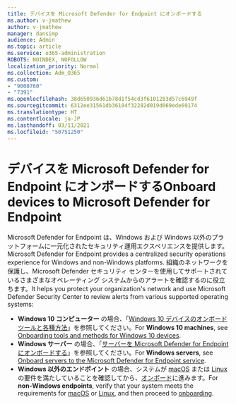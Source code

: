 ```yaml
---
title: デバイスを Microsoft Defender for Endpoint にオンボードする
ms.author: v-jmathew
author: v-jmathew
manager: dansimp
audience: Admin
ms.topic: article
ms.service: o365-administration
ROBOTS: NOINDEX, NOFOLLOW
localization_priority: Normal
ms.collection: Adm_O365
ms.custom:
- "9000760"
- "7391"
ms.openlocfilehash: 38d650936d61b78d1f54cd3f6101283d57c6949f
ms.sourcegitcommit: 6312ee31561db36104f32282d019d069ede69174
ms.translationtype: HT
ms.contentlocale: ja-JP
ms.lasthandoff: 03/11/2021
ms.locfileid: "50751250"
---
```

# <a name="onboard-devices-to-microsoft-defender-for-endpoint"></a><span data-ttu-id="1dda9-102">デバイスを Microsoft Defender for Endpoint にオンボードする</span><span class="sxs-lookup"><span data-stu-id="1dda9-102">Onboard devices to Microsoft Defender for Endpoint</span></span>

<span data-ttu-id="1dda9-103">Microsoft Defender for Endpoint は、Windows および Windows 以外のプラットフォームに一元化されたセキュリティ運用エクスペリエンスを提供します。</span><span class="sxs-lookup"><span data-stu-id="1dda9-103">Microsoft Defender for Endpoint provides a centralized security operations experience for Windows and non-Windows platforms.</span></span> <span data-ttu-id="1dda9-104">組織のネットワークを保護し、Microsoft Defender セキュリティ センターを使用してサポートされているさまざまなオペレーティング システムからのアラートを確認するのに役立ちます。</span><span class="sxs-lookup"><span data-stu-id="1dda9-104">It helps you protect your organization's network and use Microsoft Defender Security Center to review alerts from various supported operating systems:</span></span>

- <span data-ttu-id="1dda9-105">**Windows 10 コンピューター** の場合、「[Windows 10 デバイスのオンボード ツールと各種方法](https://go.microsoft.com/fwlink/?linkid=2143460)」を参照してください。</span><span class="sxs-lookup"><span data-stu-id="1dda9-105">For **Windows 10 machines**, see [Onboarding tools and methods for Windows 10 devices](https://go.microsoft.com/fwlink/?linkid=2143460).</span></span>
- <span data-ttu-id="1dda9-106">**Windows サーバー** の場合、「[サーバーを Microsoft Defender for Endpoint にオンボードする](https://go.microsoft.com/fwlink/?linkid=2143627)」を参照してください。</span><span class="sxs-lookup"><span data-stu-id="1dda9-106">For **Windows servers**, see [Onboard servers to the Microsoft Defender for Endpoint service](https://go.microsoft.com/fwlink/?linkid=2143627).</span></span>
- <span data-ttu-id="1dda9-107">**Windows 以外のエンドポイント** の場合、システムが [macOS](https://go.microsoft.com/fwlink/?linkid=2143461) または [Linux](https://go.microsoft.com/fwlink/?linkid=2143462) の要件を満たしていることを確認してから、[オンボード](https://go.microsoft.com/fwlink/?linkid=2143628)に進みます。</span><span class="sxs-lookup"><span data-stu-id="1dda9-107">For **non-Windows endpoints**, verify that your system meets the requirements for [macOS](https://go.microsoft.com/fwlink/?linkid=2143461) or [Linux](https://go.microsoft.com/fwlink/?linkid=2143462), and then proceed to [onboarding](https://go.microsoft.com/fwlink/?linkid=2143628).</span></span>
